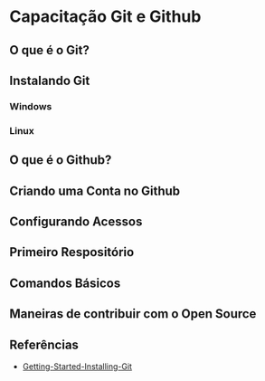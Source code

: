 # Capacitação Git e Github

## O que é o Git?

## Instalando Git

### Windows

### Linux

## O que é o Github?

## Criando uma Conta no Github

## Configurando Acessos

## Primeiro Respositório

## Comandos Básicos

## Maneiras de contribuir com o Open Source

## Referências

- [Getting-Started-Installing-Git](https://git-scm.com/book/en/v2/Getting-Started-Installing-Git)
